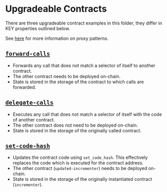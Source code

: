 # Upgradeable Contracts

There are three upgradeable contract examples in this folder, they differ
in KEY properties outlined below.

See [here](https://docs.openzeppelin.com/upgrades-plugins/1.x/proxies) for
more information on proxy patterns.


## [`forward-calls`](https://github.com/paritytech/ink/tree/master/examples/upgradeable-contracts/forward-calls)

* Forwards any call that does not match a selector of itself to another contract.
* The other contract needs to be deployed on-chain.
* State is stored in the storage of the contract to which calls are forwarded.


## [`delegate-calls`](https://github.com/paritytech/ink/tree/master/examples/upgradeable-contracts/delegate-calls)

* Executes any call that does not match a selector of itself with the code of another contract.
* The other contract does not need to be deployed on-chain.
* State is stored in the storage of the originally called contract.


## [`set-code-hash`](https://github.com/paritytech/ink/tree/master/examples/upgradeable-contracts/set-code-hash)

* Updates the contract code using `set_code_hash`.
  This effectively replaces the code which is executed for the contract address.
* The other contract (`updated-incrementer`) needs to be deployed on-chain.
* State is stored in the storage of the originally instantiated contract (`incrementer`).

